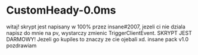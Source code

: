 # CustomHeady-0.0ms
witaj! skrypt jest napisany w 100% przez insane#2007, jezeli  ci nie dziala napisz do mnie na pv, wystarczy zmienic TriggerClientEvent. SKRYPT JEST DARMOWY! Jezeli go kupiles to znaczy ze cie ojebali xd. insane pack v1.0 pozdrawiam 
